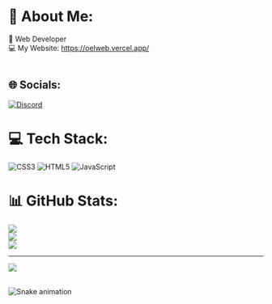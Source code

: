 # 💫 About Me:
🧷 Web Developer <br>💻 My Website: https://oelweb.vercel.app/<br><br>


## 🌐 Socials:
[![Discord](https://img.shields.io/badge/Discord-%237289DA.svg?logo=discord&logoColor=white)](https://discord.gg/pXX8ZZ29Fs) 

# 💻 Tech Stack:
![CSS3](https://img.shields.io/badge/css3-%231572B6.svg?style=for-the-badge&logo=css3&logoColor=white) ![HTML5](https://img.shields.io/badge/html5-%23E34F26.svg?style=for-the-badge&logo=html5&logoColor=white) ![JavaScript](https://img.shields.io/badge/javascript-%23323330.svg?style=for-the-badge&logo=javascript&logoColor=%23F7DF1E)
# 📊 GitHub Stats:
![](https://github-readme-stats.vercel.app/api?username=Oelweb&theme=dark&hide_border=false&include_all_commits=false&count_private=false)<br/>
![](https://github-readme-streak-stats.herokuapp.com/?user=Oelweb&theme=dark&hide_border=false)<br/>
![](https://github-readme-stats.vercel.app/api/top-langs/?username=Oelweb&theme=dark&hide_border=false&include_all_commits=false&count_private=false&layout=compact)

---
[![](https://visitcount.itsvg.in/api?id=Oelweb&icon=0&color=0)](https://visitcount.itsvg.in)


<br clear="both">

<img src="https://raw.githubusercontent.com/maurodesouza/maurodesouza/output/snake.svg" alt="Snake animation" />
